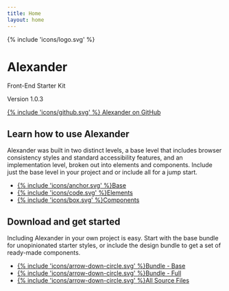 ```yaml
---
title: Home
layout: home
---
```


<div class="home-intro">
    <div class="site-icon">{% include 'icons/logo.svg' %}</div>
    <h1 class="title">Alexander</h1>
    <p class="subhead">Front-End Starter Kit</p>
    <div class="get">
        <p class="version">Version 1.0.3</p>
        <a href="https://github.com/samhermes/alexander">
            {% include 'icons/github.svg' %}
            <span class="screen-reader-text">Alexander on GitHub</span>
        </a>
    </div>
</div>

<section class="home-docs">
    <h2>Learn how to use Alexander</h2>
    <p>Alexander was built in two distinct levels, a base level that includes browser consistency styles and standard accessibility features, and an implementation level, broken out into elements and components. Include just the base level in your project and or include all for a jump start.</p>
    <ul class="docs-entry">
        <li><a href="{{ '/base' | url }}">{% include 'icons/anchor.svg' %}Base</a></li>
        <li><a href="{{ '/elements' | url }}">{% include 'icons/code.svg' %}Elements</a></li>
        <li><a href="{{ '/components' | url }}">{% include 'icons/box.svg' %}Components</a></li>
    </ul>
</section>

<section class="home-download">
    <div class="download-intro">
        <h2>Download and get started</h2>
        <p>Including Alexander in your own project is easy. Start with the base bundle for unopinionated starter styles, or include the design bundle to get a set of ready-made components.</p>
    </div>
    <ul class="download-list">
        <li><a href="/alexander/css/alexander-base.css" download>{% include 'icons/arrow-down-circle.svg' %}Bundle - Base</a></li>
        <li><a href="/alexander/css/alexander.css" download>{% include 'icons/arrow-down-circle.svg' %}Bundle - Full</a></li>
        <li class="download-source"><a href="https://github.com/samhermes/alexander/archive/refs/heads/master.zip">{% include 'icons/arrow-down-circle.svg' %}All Source Files</a></li>
    </ul>
</section>